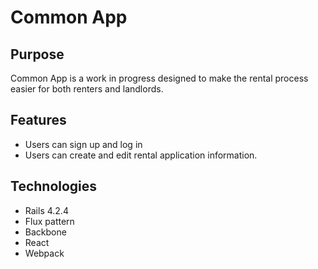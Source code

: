 # Common App

## Purpose
Common App is a work in progress designed to make the rental process easier for 
both renters and landlords. 

## Features
* Users can sign up and log in
* Users can create and edit rental application information.

## Technologies
* Rails 4.2.4
* Flux pattern
* Backbone
* React
* Webpack
